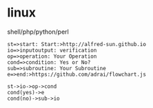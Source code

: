 linux
=====

shell/php/python/perl


```flow
st=>start: Start:>http://alfred-sun.github.io
io=>inputoutput: verification
op=>operation: Your Operation
cond=>condition: Yes or No?
sub=>subroutine: Your Subroutine
e=>end:>https://github.com/adrai/flowchart.js

st->io->op->cond
cond(yes)->e
cond(no)->sub->io
```
